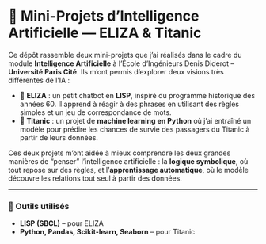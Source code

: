 # 🤖 Mini-Projets d’Intelligence Artificielle — ELIZA & Titanic

Ce dépôt rassemble deux mini-projets que j’ai réalisés dans le cadre du module **Intelligence Artificielle** à l’École d’Ingénieurs Denis Diderot – **Université Paris Cité**.
Ils m’ont permis d’explorer deux visions très différentes de l’IA :

* 💬 **ELIZA** : un petit chatbot en **LISP**, inspiré du programme historique des années 60. Il apprend à réagir à des phrases en utilisant des règles simples et un jeu de correspondance de mots.
* 🚢 **Titanic** : un projet de **machine learning en Python** où j’ai entraîné un modèle pour prédire les chances de survie des passagers du Titanic à partir de leurs données.

Ces deux projets m’ont aidée à mieux comprendre les deux grandes manières de “penser” l’intelligence artificielle :
la **logique symbolique**, où tout repose sur des règles,
et l’**apprentissage automatique**, où le modèle découvre les relations tout seul à partir des données.

---

### 🧰 Outils utilisés

* **LISP (SBCL)** – pour ELIZA
* **Python, Pandas, Scikit-learn, Seaborn** – pour Titanic


